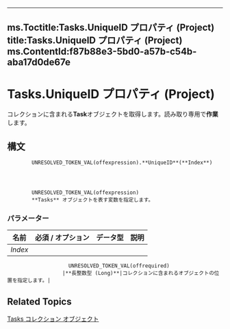 

---
ms.Toctitle:Tasks.UniqueID プロパティ (Project)
title:Tasks.UniqueID プロパティ (Project)
ms.ContentId:f87b88e3-5bd0-a57b-c54b-aba17d0de67e
---
# Tasks.UniqueID プロパティ (Project)




コレクションに含まれる**Task**オブジェクトを取得します。読み取り専用で**作業**します。

## 構文

            UNRESOLVED_TOKEN_VAL(offexpression).**UniqueID**(**Index**)




            UNRESOLVED_TOKEN_VAL(offexpression)
            **Tasks** オブジェクトを表す変数を指定します。

### パラメーター

|**名前**|**必須 / オプション**|**データ型**|**説明**|
|---|---|---|---|
|*Index*|
                        UNRESOLVED_TOKEN_VAL(offrequired)
                      |**長整数型 (Long)**|コレクションに含まれるオブジェクトの位置を指定します。|





## Related Topics

[Tasks コレクション オブジェクト](b7482b5a-7fac-531e-6793-610faca2f954.md)




